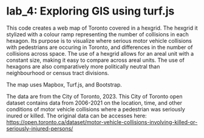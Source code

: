 # lab_4: Exploring GIS using turf.js
This code creates a web map of Toronto covered in a hexgrid. The hexgrid it stylized with a colour ramp representing the number of collisions in each hexagon. Its purpose is to visualize where serious motor vehicle collisions with pedestrians are occuring in Toronto, and differences in the number of collisions across space. The use of a hexgrid allows for an areal unit with a constant size, making it easy to compare across areal units. The use of hexagons are also comparatively more politically neutral than neighbourhood or census tract divisions. <br>

The map uses Mapbox, Turf.js, and Bootstrap. <br>

The data are from the City of Toronto, 2023.
This City of Toronto open dataset contains data from 2006-2021 on the location, time, and other conditions of motor vehicle collisions where a pedestrian was seriously inured or killed. The original data can be accesses here: https://open.toronto.ca/dataset/motor-vehicle-collisions-involving-killed-or-seriously-injured-persons/ <br>

